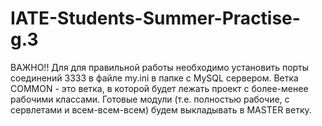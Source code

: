 IATE-Students-Summer-Practise-g.3
=================================
ВАЖНО!! Для для правильной работы необходимо установить порты соединений 3333 в файле my.ini в папке с MySQL сервером.
Ветка COMMON - это ветка, в которой будет лежать проект с более-менее рабочими классами.
Готовые модули (т.е. полностью рабочие, с сервлетами и всем-всем-всем) будем выкладывать в MASTER ветку.


